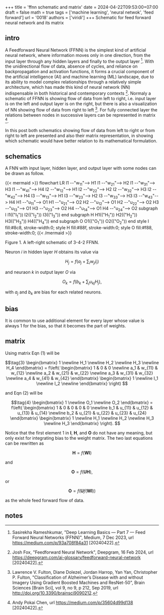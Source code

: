 +++
title = 'ffnn schematic and matrix'
date = 2024-04-22T09:53:00+07:00
draft = false
math = true
tags = ['machine learning', 'neural netwok', 'feed forward']
url = '0018'
authors = ['viridi']
+++
Schematic for feed forward neural network and its matrix <!--more-->


## intro
A Feedforward Neural Network (FFNN) is the simplest kind of artificial neural network, where information moves only in one direction, from the input layer through any hidden layers and finally to the output layer [^rameshkumar_2023]. With the unidirectional flow of data, absence of cycles, and reliance on backpropagation and activation functions, it forms a crucial component of the artificial intelligence (AI) and machine learning (ML) landscape, due to its ability to model complex relationships through a relatively simple architecture, which has made this kind of neural network (NN) indispensable in both historical and contemporary contexts [^fox_2024]. Normaly a schematic of FFNN is showing flow of data from left to right, i.e. input layer is on the left and output layer is on the right, but there is also a visualization of NN showing flow of data from right to left [^fulton_2019]. For fully connected layer the relations between nodes in successive layers can be represented in matrix [^chen_2023].

In this post both schematics showing flow of data from left to right or from right to left are presented and also their matrix representation, in showing which schematic would have better relation to its mathematical formulation.


## schematics
A FNN with input layer, hidden layer, and output layer with some nodes can be drawn as follow.


{{< mermaid >}}
flowchart LR
  I1 --"w<sub>11</sub>"--> H1
  I1 --"w<sub>21</sub>"--> H2
  I1 --"w<sub>31</sub>"--> H3
  I1 --"w<sub>41</sub>"--> H4
  I2 --"w<sub>12</sub>"--> H1
  I2 --"w<sub>22</sub>"--> H2
  I2 --"w<sub>32</sub>"--> H3
  I2 --"w<sub>42</sub>"--> H4
  I3 --"w<sub>13</sub>"--> H1
  I3 --"w<sub>23</sub>"--> H2
  I3 --"w<sub>33</sub>"--> H3
  I3 --"w<sub>43</sub>"--> H4
  H1 --"u<sub>11</sub>"--> O1
  H1 --"u<sub>21</sub>"--> O2
  H2 --"u<sub>12</sub>"--> O1
  H2 --"u<sub>22</sub>"--> O2
  H3 --"u<sub>13</sub>"--> O1
  H3 --"u<sub>23</sub>"--> O2
  H4 --"u<sub>14</sub>"--> O1
  H4 --"u<sub>24</sub>"--> O2
  subgraph I
    I1(("I<sub>1</sub>"))
    I2(("I<sub>2</sub>"))
    I3(("I<sub>3</sub>"))
  end
  subgraph H
    H1(("H<sub>1</sub>"))
    H2(("H<sub>2</sub>"))
    H3(("H<sub>3</sub>"))
    H4(("H<sub>4</sub>"))
  end
  subgraph O
    O1(("O<sub>1</sub>"))
    O2(("O<sub>2</sub>"))
  end
  style I fill:#8c8, stroke-width:0;
  style H fill:#88f, stroke-width:0;
  style O fill:#f88, stroke-width:0;
{{< /mermaid >}}

Figure 1. A left-right schematic of 3-4-2 FFNN.

Neuron $i$ in hidden layer $H$ obtains its value via

$$\tag{1}
H_j = f\left( a_j + \sum_i w_{ji} I_i \right)
$$

and neuraon $k$ in output layer $O$ via

$$\tag{2}
O_k = f\left( b_k + \sum_j u_{kj} H_j \right),
$$

with $a_j$ and $b_k$ are bias for each related neurons.


## bias
It is common to use additional element for every layer whose value is always 1 for the bias, so that it becomes the part of weights.


## matrix
Using matrix Eqn (1) will be

$$\tag{3}
\begin{bmatrix}
1 \newline
H_1 \newline
H_2 \newline
H_3 \newline
H_4
\end{bmatrix} =
f\left(
\begin{bmatrix}
1 & 0 & 0 \newline
a_1 & w_{11} & w_{12} \newline
a_2 & w_{21} & w_{22} \newline
a_3 & w_{31} & w_{32} \newline
a_4 & w_{41} & w_{42}
\end{bmatrix}
\begin{bmatrix}
1 \newline
I_1 \newline
I_2 \newline
\end{bmatrix}
\right)
$$

and Eqn (2) will be

$$\tag{4}
\begin{bmatrix}
1 \newline
O_1 \newline
O_2
\end{bmatrix} =
f\left(
\begin{bmatrix}
1 & 0 & 0 & 0 & 0 \newline
b_1 & u_{11} & u_{12} & u_{13} & u_{14} \newline
b_2 & u_{21} & u_{22} & u_{23} & u_{24}
\end{bmatrix}
\begin{bmatrix}
1 \newline
H_1 \newline
H_2 \newline
H_3 \newline
H_3
\end{bmatrix}
\right).
$$

Notice that the first element 1 in $\mathbf{I}$, $\mathbf{H}$, and $\mathbf{O}$ do not have any meaning, but only exist for integrating bias to the weight matrix. The two last equations can be rewritten as

$$\tag{5}
\mathbf{H} = f(\mathbf{W}\mathbf{I})
$$

and

$$\tag{6}
\mathbf{O} = f(\mathbf{U}\mathbf{H}),
$$

or

$$\tag{7}
\mathbf{O} = f(\mathbf{U}f(\mathbf{W}\mathbf{I}))
$$

as the whole feed forward flow of data.


## notes
[^chen_2023]: Andy Pokai Chen, url https://medium.com/p/35604d99d138 [20240422].
[^rameshkumar_2023]: Sasirekha Rameshkumar, "Deep Learning Basics — Part 7 — Feed Forward Neural Networks (FFNN)", Medium, 7 Dec 2023, url https://medium.com/p/93a708f84a31 [20240422].
[^fox_2024]: Josh Fox, "Feedforward Neural Network", Deepgram, 16 Feb 2024, url https://deepgram.com/ai-glossary/feedforward-neural-network [20240422].
[^fulton_2019]: Lawrence V. Fulton, Diane Dolezel, Jordan Harrop, Yan Yan, Christopher P. Fulton, "Classification of Alzheimer’s Disease with and without Imagery Using Gradient Boosted Machines and ResNet-50", Brain Sciences [Brain Sci], vol 9, no 9, p 212, Sep 2019, url http://doi.org/10.3390/brainsci9090212.